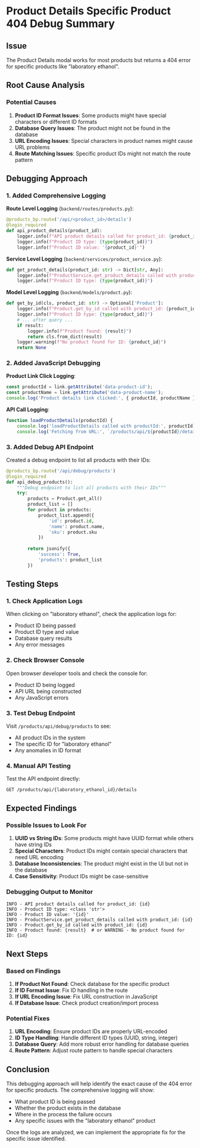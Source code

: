 # Product Details Specific Product 404 Debug Summary

## Issue
The Product Details modal works for most products but returns a 404 error for specific products like "laboratory ethanol".

## Root Cause Analysis

### **Potential Causes**
1. **Product ID Format Issues**: Some products might have special characters or different ID formats
2. **Database Query Issues**: The product might not be found in the database
3. **URL Encoding Issues**: Special characters in product names might cause URL problems
4. **Route Matching Issues**: Specific product IDs might not match the route pattern

## Debugging Approach

### **1. Added Comprehensive Logging**

**Route Level Logging** (`backend/routes/products.py`):
```python
@products_bp.route('/api/<product_id>/details')
@login_required
def api_product_details(product_id):
    logger.info(f"API product details called for product_id: {product_id}")
    logger.info(f"Product ID type: {type(product_id)}")
    logger.info(f"Product ID value: '{product_id}'")
```

**Service Level Logging** (`backend/services/product_service.py`):
```python
def get_product_details(product_id: str) -> Dict[str, Any]:
    logger.info(f"ProductService.get_product_details called with product_id: {product_id}")
    logger.info(f"Product ID type: {type(product_id)}")
```

**Model Level Logging** (`backend/models/product.py`):
```python
def get_by_id(cls, product_id: str) -> Optional['Product']:
    logger.info(f"Product.get_by_id called with product_id: {product_id}")
    logger.info(f"Product ID type: {type(product_id)}")
    # ... after query ...
    if result:
        logger.info(f"Product found: {result}")
        return cls.from_dict(result)
    logger.warning(f"No product found for ID: {product_id}")
    return None
```

### **2. Added JavaScript Debugging**

**Product Link Click Logging**:
```javascript
const productId = link.getAttribute('data-product-id');
const productName = link.getAttribute('data-product-name');
console.log('Product details link clicked:', { productId, productName });
```

**API Call Logging**:
```javascript
function loadProductDetails(productId) {
    console.log('loadProductDetails called with productId:', productId);
    console.log('Fetching from URL:', `/products/api/${productId}/details`);
```

### **3. Added Debug API Endpoint**

Created a debug endpoint to list all products with their IDs:
```python
@products_bp.route('/api/debug/products')
@login_required
def api_debug_products():
    """Debug endpoint to list all products with their IDs"""
    try:
        products = Product.get_all()
        product_list = []
        for product in products:
            product_list.append({
                'id': product.id,
                'name': product.name,
                'sku': product.sku
            })
        
        return jsonify({
            'success': True,
            'products': product_list
        })
```

## Testing Steps

### **1. Check Application Logs**
When clicking on "laboratory ethanol", check the application logs for:
- Product ID being passed
- Product ID type and value
- Database query results
- Any error messages

### **2. Check Browser Console**
Open browser developer tools and check the console for:
- Product ID being logged
- API URL being constructed
- Any JavaScript errors

### **3. Test Debug Endpoint**
Visit `/products/api/debug/products` to see:
- All product IDs in the system
- The specific ID for "laboratory ethanol"
- Any anomalies in ID format

### **4. Manual API Testing**
Test the API endpoint directly:
```
GET /products/api/{laboratory_ethanol_id}/details
```

## Expected Findings

### **Possible Issues to Look For**
1. **UUID vs String IDs**: Some products might have UUID format while others have string IDs
2. **Special Characters**: Product IDs might contain special characters that need URL encoding
3. **Database Inconsistencies**: The product might exist in the UI but not in the database
4. **Case Sensitivity**: Product IDs might be case-sensitive

### **Debugging Output to Monitor**
```
INFO - API product details called for product_id: {id}
INFO - Product ID type: <class 'str'>
INFO - Product ID value: '{id}'
INFO - ProductService.get_product_details called with product_id: {id}
INFO - Product.get_by_id called with product_id: {id}
INFO - Product found: {result}  # or WARNING - No product found for ID: {id}
```

## Next Steps

### **Based on Findings**
1. **If Product Not Found**: Check database for the specific product
2. **If ID Format Issue**: Fix ID handling in the route
3. **If URL Encoding Issue**: Fix URL construction in JavaScript
4. **If Database Issue**: Check product creation/import process

### **Potential Fixes**
1. **URL Encoding**: Ensure product IDs are properly URL-encoded
2. **ID Type Handling**: Handle different ID types (UUID, string, integer)
3. **Database Query**: Add more robust error handling for database queries
4. **Route Pattern**: Adjust route pattern to handle special characters

## Conclusion

This debugging approach will help identify the exact cause of the 404 error for specific products. The comprehensive logging will show:
- What product ID is being passed
- Whether the product exists in the database
- Where in the process the failure occurs
- Any specific issues with the "laboratory ethanol" product

Once the logs are analyzed, we can implement the appropriate fix for the specific issue identified.
